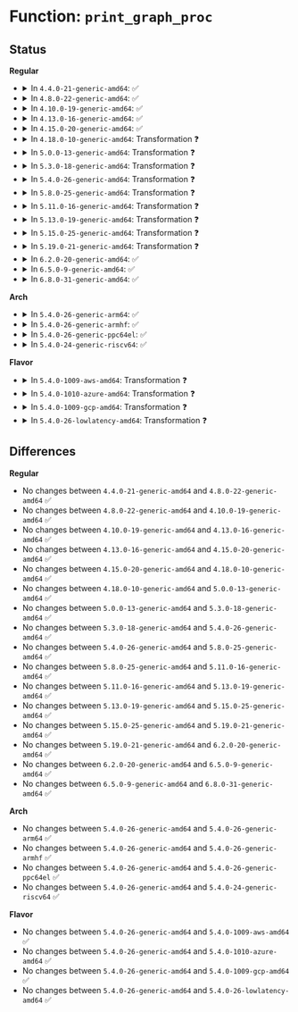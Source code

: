 # Function: <code>print_graph_proc</code>

## Status
<b>Regular</b>
<ul>
<li>
<details>
<summary>In <code>4.4.0-21-generic-amd64</code>: ✅</summary>

```c
void print_graph_proc(struct trace_seq * s, pid_t pid)
```

```json
{
  "name": "print_graph_proc",
  "collision_type": "Unique Static",
  "inline_type": "No",
  "funcs": [
    {
      "addr": 18446744071580257888,
      "name": "print_graph_proc",
      "external": false,
      "loc": "kernel/trace/trace_functions_graph.c:496",
      "file": "kernel/trace/trace_functions_graph.c",
      "inline": "seen, unknown",
      "caller_inline": [],
      "caller_func": [
        "kernel/trace/trace_functions_graph.c:print_graph_irq",
        "kernel/trace/trace_functions_graph.c:print_graph_prologue",
        "kernel/trace/trace_functions_graph.c:print_graph_prologue",
        "kernel/trace/trace_functions_graph.c:print_graph_prologue"
      ]
    }
  ],
  "symbols": [
    {
      "addr": 18446744071580257888,
      "name": "print_graph_proc",
      "section": ".text",
      "bind": "STB_LOCAL",
      "size": 314
    }
  ]
}
```
</details>
</li>
<li>
<details>
<summary>In <code>4.8.0-22-generic-amd64</code>: ✅</summary>

```c
void print_graph_proc(struct trace_seq * s, pid_t pid)
```

```json
{
  "name": "print_graph_proc",
  "collision_type": "Unique Static",
  "inline_type": "No",
  "funcs": [
    {
      "addr": 18446744071580301072,
      "name": "print_graph_proc",
      "external": false,
      "loc": "kernel/trace/trace_functions_graph.c:496",
      "file": "kernel/trace/trace_functions_graph.c",
      "inline": "seen, unknown",
      "caller_inline": [],
      "caller_func": [
        "kernel/trace/trace_functions_graph.c:print_graph_prologue",
        "kernel/trace/trace_functions_graph.c:print_graph_prologue",
        "kernel/trace/trace_functions_graph.c:print_graph_prologue",
        "kernel/trace/trace_functions_graph.c:print_graph_irq"
      ]
    }
  ],
  "symbols": [
    {
      "addr": 18446744071580301072,
      "name": "print_graph_proc",
      "section": ".text",
      "bind": "STB_LOCAL",
      "size": 329
    }
  ]
}
```
</details>
</li>
<li>
<details>
<summary>In <code>4.10.0-19-generic-amd64</code>: ✅</summary>

```c
void print_graph_proc(struct trace_seq * s, pid_t pid)
```

```json
{
  "name": "print_graph_proc",
  "collision_type": "Unique Static",
  "inline_type": "No",
  "funcs": [
    {
      "addr": 18446744071580346944,
      "name": "print_graph_proc",
      "external": false,
      "loc": "kernel/trace/trace_functions_graph.c:558",
      "file": "kernel/trace/trace_functions_graph.c",
      "inline": "seen, unknown",
      "caller_inline": [],
      "caller_func": [
        "kernel/trace/trace_functions_graph.c:print_graph_prologue",
        "kernel/trace/trace_functions_graph.c:print_graph_prologue",
        "kernel/trace/trace_functions_graph.c:print_graph_prologue",
        "kernel/trace/trace_functions_graph.c:print_graph_irq"
      ]
    }
  ],
  "symbols": [
    {
      "addr": 18446744071580346944,
      "name": "print_graph_proc",
      "section": ".text",
      "bind": "STB_LOCAL",
      "size": 329
    }
  ]
}
```
</details>
</li>
<li>
<details>
<summary>In <code>4.13.0-16-generic-amd64</code>: ✅</summary>

```c
void print_graph_proc(struct trace_seq * s, pid_t pid)
```

```json
{
  "name": "print_graph_proc",
  "collision_type": "Unique Static",
  "inline_type": "No",
  "funcs": [
    {
      "addr": 18446744071580359776,
      "name": "print_graph_proc",
      "external": false,
      "loc": "kernel/trace/trace_functions_graph.c:558",
      "file": "kernel/trace/trace_functions_graph.c",
      "inline": "seen, unknown",
      "caller_inline": [],
      "caller_func": [
        "kernel/trace/trace_functions_graph.c:print_graph_prologue",
        "kernel/trace/trace_functions_graph.c:print_graph_prologue",
        "kernel/trace/trace_functions_graph.c:print_graph_prologue",
        "kernel/trace/trace_functions_graph.c:print_graph_irq"
      ]
    }
  ],
  "symbols": [
    {
      "addr": 18446744071580359776,
      "name": "print_graph_proc",
      "section": ".text",
      "bind": "STB_LOCAL",
      "size": 327
    }
  ]
}
```
</details>
</li>
<li>
<details>
<summary>In <code>4.15.0-20-generic-amd64</code>: ✅</summary>

```c
void print_graph_proc(struct trace_seq * s, pid_t pid)
```

```json
{
  "name": "print_graph_proc",
  "collision_type": "Unique Static",
  "inline_type": "No",
  "funcs": [
    {
      "addr": 18446744071580413424,
      "name": "print_graph_proc",
      "external": false,
      "loc": "kernel/trace/trace_functions_graph.c:559",
      "file": "kernel/trace/trace_functions_graph.c",
      "inline": "seen, unknown",
      "caller_inline": [],
      "caller_func": [
        "kernel/trace/trace_functions_graph.c:print_graph_prologue",
        "kernel/trace/trace_functions_graph.c:print_graph_prologue",
        "kernel/trace/trace_functions_graph.c:print_graph_prologue",
        "kernel/trace/trace_functions_graph.c:print_graph_irq"
      ]
    }
  ],
  "symbols": [
    {
      "addr": 18446744071580413424,
      "name": "print_graph_proc",
      "section": ".text",
      "bind": "STB_LOCAL",
      "size": 327
    }
  ]
}
```
</details>
</li>
<li>
<details>
<summary>In <code>4.18.0-10-generic-amd64</code>: Transformation ❓</summary>

```c
void print_graph_proc(struct trace_seq * s, pid_t pid)
```

```json
{
  "name": "print_graph_proc",
  "collision_type": "Unique Static",
  "inline_type": "No",
  "funcs": [
    {
      "addr": 0,
      "name": "print_graph_proc",
      "external": false,
      "loc": "kernel/trace/trace_functions_graph.c:559",
      "file": "kernel/trace/trace_functions_graph.c",
      "inline": "seen, unknown",
      "caller_inline": [],
      "caller_func": [
        "kernel/trace/trace_functions_graph.c:print_graph_prologue",
        "kernel/trace/trace_functions_graph.c:print_graph_prologue",
        "kernel/trace/trace_functions_graph.c:print_graph_prologue",
        "kernel/trace/trace_functions_graph.c:print_graph_irq"
      ]
    }
  ],
  "symbols": [
    {
      "addr": 18446744071580475136,
      "name": "print_graph_proc",
      "section": ".text",
      "bind": "STB_LOCAL",
      "size": 307
    },
    {
      "addr": 18446744071580482689,
      "name": "print_graph_proc.cold.15",
      "section": ".text",
      "bind": "STB_LOCAL",
      "size": 24
    }
  ]
}
```
</details>
</li>
<li>
<details>
<summary>In <code>5.0.0-13-generic-amd64</code>: Transformation ❓</summary>

```c
void print_graph_proc(struct trace_seq * s, pid_t pid)
```

```json
{
  "name": "print_graph_proc",
  "collision_type": "Unique Static",
  "inline_type": "No",
  "funcs": [
    {
      "addr": 0,
      "name": "print_graph_proc",
      "external": false,
      "loc": "kernel/trace/trace_functions_graph.c:348",
      "file": "kernel/trace/trace_functions_graph.c",
      "inline": "seen, unknown",
      "caller_inline": [],
      "caller_func": [
        "kernel/trace/trace_functions_graph.c:print_graph_prologue",
        "kernel/trace/trace_functions_graph.c:print_graph_prologue",
        "kernel/trace/trace_functions_graph.c:print_graph_prologue",
        "kernel/trace/trace_functions_graph.c:print_graph_irq"
      ]
    }
  ],
  "symbols": [
    {
      "addr": 18446744071580530816,
      "name": "print_graph_proc",
      "section": ".text",
      "bind": "STB_LOCAL",
      "size": 307
    },
    {
      "addr": 18446744071580537937,
      "name": "print_graph_proc.cold.15",
      "section": ".text",
      "bind": "STB_LOCAL",
      "size": 24
    }
  ]
}
```
</details>
</li>
<li>
<details>
<summary>In <code>5.3.0-18-generic-amd64</code>: Transformation ❓</summary>

```c
void print_graph_proc(struct trace_seq * s, pid_t pid)
```

```json
{
  "name": "print_graph_proc",
  "collision_type": "Unique Static",
  "inline_type": "No",
  "funcs": [
    {
      "addr": 0,
      "name": "print_graph_proc",
      "external": false,
      "loc": "kernel/trace/trace_functions_graph.c:345",
      "file": "kernel/trace/trace_functions_graph.c",
      "inline": "seen, unknown",
      "caller_inline": [],
      "caller_func": [
        "kernel/trace/trace_functions_graph.c:print_graph_prologue",
        "kernel/trace/trace_functions_graph.c:print_graph_prologue",
        "kernel/trace/trace_functions_graph.c:print_graph_prologue",
        "kernel/trace/trace_functions_graph.c:print_graph_irq"
      ]
    }
  ],
  "symbols": [
    {
      "addr": 18446744071580587136,
      "name": "print_graph_proc",
      "section": ".text",
      "bind": "STB_LOCAL",
      "size": 309
    },
    {
      "addr": 18446744071580594561,
      "name": "print_graph_proc.cold",
      "section": ".text",
      "bind": "STB_LOCAL",
      "size": 24
    }
  ]
}
```
</details>
</li>
<li>
<details>
<summary>In <code>5.4.0-26-generic-amd64</code>: Transformation ❓</summary>

```c
void print_graph_proc(struct trace_seq * s, pid_t pid)
```

```json
{
  "name": "print_graph_proc",
  "collision_type": "Unique Static",
  "inline_type": "No",
  "funcs": [
    {
      "addr": 0,
      "name": "print_graph_proc",
      "external": false,
      "loc": "kernel/trace/trace_functions_graph.c:345",
      "file": "kernel/trace/trace_functions_graph.c",
      "inline": "seen, unknown",
      "caller_inline": [],
      "caller_func": [
        "kernel/trace/trace_functions_graph.c:print_graph_prologue",
        "kernel/trace/trace_functions_graph.c:print_graph_prologue",
        "kernel/trace/trace_functions_graph.c:print_graph_prologue",
        "kernel/trace/trace_functions_graph.c:print_graph_irq"
      ]
    }
  ],
  "symbols": [
    {
      "addr": 18446744071580634224,
      "name": "print_graph_proc",
      "section": ".text",
      "bind": "STB_LOCAL",
      "size": 309
    },
    {
      "addr": 18446744071580641649,
      "name": "print_graph_proc.cold",
      "section": ".text",
      "bind": "STB_LOCAL",
      "size": 24
    }
  ]
}
```
</details>
</li>
<li>
<details>
<summary>In <code>5.8.0-25-generic-amd64</code>: Transformation ❓</summary>

```c
void print_graph_proc(struct trace_seq * s, pid_t pid)
```

```json
{
  "name": "print_graph_proc",
  "collision_type": "Unique Static",
  "inline_type": "No",
  "funcs": [
    {
      "addr": 0,
      "name": "print_graph_proc",
      "external": false,
      "loc": "kernel/trace/trace_functions_graph.c:345",
      "file": "kernel/trace/trace_functions_graph.c",
      "inline": "seen, unknown",
      "caller_inline": [],
      "caller_func": [
        "kernel/trace/trace_functions_graph.c:print_graph_prologue",
        "kernel/trace/trace_functions_graph.c:print_graph_prologue",
        "kernel/trace/trace_functions_graph.c:print_graph_prologue",
        "kernel/trace/trace_functions_graph.c:print_graph_irq"
      ]
    }
  ],
  "symbols": [
    {
      "addr": 18446744071580735024,
      "name": "print_graph_proc",
      "section": ".text",
      "bind": "STB_LOCAL",
      "size": 314
    },
    {
      "addr": 18446744071580742664,
      "name": "print_graph_proc.cold",
      "section": ".text",
      "bind": "STB_LOCAL",
      "size": 24
    }
  ]
}
```
</details>
</li>
<li>
<details>
<summary>In <code>5.11.0-16-generic-amd64</code>: Transformation ❓</summary>

```c
void print_graph_proc(struct trace_seq * s, pid_t pid)
```

```json
{
  "name": "print_graph_proc",
  "collision_type": "Unique Static",
  "inline_type": "No",
  "funcs": [
    {
      "addr": 0,
      "name": "print_graph_proc",
      "external": false,
      "loc": "kernel/trace/trace_functions_graph.c:345",
      "file": "kernel/trace/trace_functions_graph.c",
      "inline": "seen, unknown",
      "caller_inline": [],
      "caller_func": [
        "kernel/trace/trace_functions_graph.c:print_graph_prologue",
        "kernel/trace/trace_functions_graph.c:print_graph_prologue",
        "kernel/trace/trace_functions_graph.c:print_graph_prologue",
        "kernel/trace/trace_functions_graph.c:print_graph_irq"
      ]
    }
  ],
  "symbols": [
    {
      "addr": 18446744071580723984,
      "name": "print_graph_proc",
      "section": ".text",
      "bind": "STB_LOCAL",
      "size": 314
    },
    {
      "addr": 18446744071591320886,
      "name": "print_graph_proc.cold",
      "section": ".text",
      "bind": "STB_LOCAL",
      "size": 24
    }
  ]
}
```
</details>
</li>
<li>
<details>
<summary>In <code>5.13.0-19-generic-amd64</code>: Transformation ❓</summary>

```c
void print_graph_proc(struct trace_seq * s, pid_t pid)
```

```json
{
  "name": "print_graph_proc",
  "collision_type": "Unique Static",
  "inline_type": "No",
  "funcs": [
    {
      "addr": 0,
      "name": "print_graph_proc",
      "external": false,
      "loc": "kernel/trace/trace_functions_graph.c:343",
      "file": "kernel/trace/trace_functions_graph.c",
      "inline": "seen, unknown",
      "caller_inline": [],
      "caller_func": [
        "kernel/trace/trace_functions_graph.c:print_graph_prologue",
        "kernel/trace/trace_functions_graph.c:print_graph_prologue",
        "kernel/trace/trace_functions_graph.c:print_graph_prologue",
        "kernel/trace/trace_functions_graph.c:print_graph_irq"
      ]
    }
  ],
  "symbols": [
    {
      "addr": 18446744071580728896,
      "name": "print_graph_proc",
      "section": ".text",
      "bind": "STB_LOCAL",
      "size": 304
    },
    {
      "addr": 18446744071591263055,
      "name": "print_graph_proc.cold",
      "section": ".text",
      "bind": "STB_LOCAL",
      "size": 24
    }
  ]
}
```
</details>
</li>
<li>
<details>
<summary>In <code>5.15.0-25-generic-amd64</code>: Transformation ❓</summary>

```c
void print_graph_proc(struct trace_seq * s, pid_t pid)
```

```json
{
  "name": "print_graph_proc",
  "collision_type": "Unique Static",
  "inline_type": "No",
  "funcs": [
    {
      "addr": 0,
      "name": "print_graph_proc",
      "external": false,
      "loc": "kernel/trace/trace_functions_graph.c:343",
      "file": "kernel/trace/trace_functions_graph.c",
      "inline": "seen, unknown",
      "caller_inline": [],
      "caller_func": [
        "kernel/trace/trace_functions_graph.c:print_graph_prologue",
        "kernel/trace/trace_functions_graph.c:print_graph_prologue",
        "kernel/trace/trace_functions_graph.c:print_graph_prologue",
        "kernel/trace/trace_functions_graph.c:print_graph_irq"
      ]
    }
  ],
  "symbols": [
    {
      "addr": 18446744071580910656,
      "name": "print_graph_proc",
      "section": ".text",
      "bind": "STB_LOCAL",
      "size": 304
    },
    {
      "addr": 18446744071592173665,
      "name": "print_graph_proc.cold",
      "section": ".text",
      "bind": "STB_LOCAL",
      "size": 24
    }
  ]
}
```
</details>
</li>
<li>
<details>
<summary>In <code>5.19.0-21-generic-amd64</code>: Transformation ❓</summary>

```c
void print_graph_proc(struct trace_seq * s, pid_t pid)
```

```json
{
  "name": "print_graph_proc",
  "collision_type": "Unique Static",
  "inline_type": "No",
  "funcs": [
    {
      "addr": 0,
      "name": "print_graph_proc",
      "external": false,
      "loc": "kernel/trace/trace_functions_graph.c:343",
      "file": "kernel/trace/trace_functions_graph.c",
      "inline": "seen, unknown",
      "caller_inline": [],
      "caller_func": [
        "kernel/trace/trace_functions_graph.c:print_graph_prologue",
        "kernel/trace/trace_functions_graph.c:print_graph_prologue",
        "kernel/trace/trace_functions_graph.c:print_graph_prologue",
        "kernel/trace/trace_functions_graph.c:print_graph_irq"
      ]
    }
  ],
  "symbols": [
    {
      "addr": 18446744071581147488,
      "name": "print_graph_proc",
      "section": ".text",
      "bind": "STB_LOCAL",
      "size": 348
    },
    {
      "addr": 18446744071593947261,
      "name": "print_graph_proc.cold",
      "section": ".text",
      "bind": "STB_LOCAL",
      "size": 24
    }
  ]
}
```
</details>
</li>
<li>
<details>
<summary>In <code>6.2.0-20-generic-amd64</code>: ✅</summary>

```c
void print_graph_proc(struct trace_seq * s, pid_t pid)
```

```json
{
  "name": "print_graph_proc",
  "collision_type": "Unique Static",
  "inline_type": "No",
  "funcs": [
    {
      "addr": 18446744071581460432,
      "name": "print_graph_proc",
      "external": false,
      "loc": "kernel/trace/trace_functions_graph.c:343",
      "file": "kernel/trace/trace_functions_graph.c",
      "inline": "seen, unknown",
      "caller_inline": [],
      "caller_func": [
        "kernel/trace/trace_functions_graph.c:print_graph_prologue",
        "kernel/trace/trace_functions_graph.c:print_graph_prologue",
        "kernel/trace/trace_functions_graph.c:print_graph_prologue",
        "kernel/trace/trace_functions_graph.c:print_graph_irq"
      ]
    }
  ],
  "symbols": [
    {
      "addr": 18446744071581460432,
      "name": "print_graph_proc",
      "section": ".text",
      "bind": "STB_LOCAL",
      "size": 365
    }
  ]
}
```
</details>
</li>
<li>
<details>
<summary>In <code>6.5.0-9-generic-amd64</code>: ✅</summary>

```c
void print_graph_proc(struct trace_seq * s, pid_t pid)
```

```json
{
  "name": "print_graph_proc",
  "collision_type": "Unique Static",
  "inline_type": "No",
  "funcs": [
    {
      "addr": 18446744071581578032,
      "name": "print_graph_proc",
      "external": false,
      "loc": "kernel/trace/trace_functions_graph.c:349",
      "file": "kernel/trace/trace_functions_graph.c",
      "inline": "seen, unknown",
      "caller_inline": [],
      "caller_func": [
        "kernel/trace/trace_functions_graph.c:print_graph_prologue",
        "kernel/trace/trace_functions_graph.c:print_graph_prologue",
        "kernel/trace/trace_functions_graph.c:print_graph_prologue",
        "kernel/trace/trace_functions_graph.c:print_graph_irq"
      ]
    }
  ],
  "symbols": [
    {
      "addr": 18446744071581578032,
      "name": "print_graph_proc",
      "section": ".text",
      "bind": "STB_LOCAL",
      "size": 403
    }
  ]
}
```
</details>
</li>
<li>
<details>
<summary>In <code>6.8.0-31-generic-amd64</code>: ✅</summary>

```c
void print_graph_proc(struct trace_seq * s, pid_t pid)
```

```json
{
  "name": "print_graph_proc",
  "collision_type": "Unique Static",
  "inline_type": "No",
  "funcs": [
    {
      "addr": 18446744071581690336,
      "name": "print_graph_proc",
      "external": false,
      "loc": "kernel/trace/trace_functions_graph.c:349",
      "file": "kernel/trace/trace_functions_graph.c",
      "inline": "seen, unknown",
      "caller_inline": [],
      "caller_func": [
        "kernel/trace/trace_functions_graph.c:print_graph_prologue",
        "kernel/trace/trace_functions_graph.c:print_graph_prologue",
        "kernel/trace/trace_functions_graph.c:print_graph_prologue",
        "kernel/trace/trace_functions_graph.c:print_graph_irq"
      ]
    }
  ],
  "symbols": [
    {
      "addr": 18446744071581690336,
      "name": "print_graph_proc",
      "section": ".text",
      "bind": "STB_LOCAL",
      "size": 403
    }
  ]
}
```
</details>
</li>
</ul>
<b>Arch</b>
<ul>
<li>
<details>
<summary>In <code>5.4.0-26-generic-arm64</code>: ✅</summary>

```c
void print_graph_proc(struct trace_seq * s, pid_t pid)
```

```json
{
  "name": "print_graph_proc",
  "collision_type": "Unique Static",
  "inline_type": "No",
  "funcs": [
    {
      "addr": 18446603336491936280,
      "name": "print_graph_proc",
      "external": false,
      "loc": "kernel/trace/trace_functions_graph.c:345",
      "file": "kernel/trace/trace_functions_graph.c",
      "inline": "seen, unknown",
      "caller_inline": [],
      "caller_func": [
        "kernel/trace/trace_functions_graph.c:print_graph_prologue",
        "kernel/trace/trace_functions_graph.c:print_graph_prologue",
        "kernel/trace/trace_functions_graph.c:print_graph_prologue",
        "kernel/trace/trace_functions_graph.c:print_graph_irq"
      ]
    }
  ],
  "symbols": [
    {
      "addr": 18446603336491936280,
      "name": "print_graph_proc",
      "section": ".text",
      "bind": "STB_LOCAL",
      "size": 380
    }
  ]
}
```
</details>
</li>
<li>
<details>
<summary>In <code>5.4.0-26-generic-armhf</code>: ✅</summary>

```c
void print_graph_proc(struct trace_seq * s, pid_t pid)
```

```json
{
  "name": "print_graph_proc",
  "collision_type": "Unique Static",
  "inline_type": "No",
  "funcs": [
    {
      "addr": 3225872032,
      "name": "print_graph_proc",
      "external": false,
      "loc": "kernel/trace/trace_functions_graph.c:345",
      "file": "kernel/trace/trace_functions_graph.c",
      "inline": "seen, unknown",
      "caller_inline": [],
      "caller_func": [
        "kernel/trace/trace_functions_graph.c:print_graph_prologue",
        "kernel/trace/trace_functions_graph.c:print_graph_prologue",
        "kernel/trace/trace_functions_graph.c:print_graph_prologue",
        "kernel/trace/trace_functions_graph.c:print_graph_irq"
      ]
    }
  ],
  "symbols": [
    {
      "addr": 3225872032,
      "name": "print_graph_proc",
      "section": ".text",
      "bind": "STB_LOCAL",
      "size": 344
    }
  ]
}
```
</details>
</li>
<li>
<details>
<summary>In <code>5.4.0-26-generic-ppc64el</code>: ✅</summary>

```c
void print_graph_proc(struct trace_seq * s, pid_t pid)
```

```json
{
  "name": "print_graph_proc",
  "collision_type": "Unique Static",
  "inline_type": "No",
  "funcs": [
    {
      "addr": 13835058055285036544,
      "name": "print_graph_proc",
      "external": false,
      "loc": "kernel/trace/trace_functions_graph.c:345",
      "file": "kernel/trace/trace_functions_graph.c",
      "inline": "seen, unknown",
      "caller_inline": [],
      "caller_func": [
        "kernel/trace/trace_functions_graph.c:print_graph_prologue",
        "kernel/trace/trace_functions_graph.c:print_graph_prologue",
        "kernel/trace/trace_functions_graph.c:print_graph_prologue",
        "kernel/trace/trace_functions_graph.c:print_graph_irq"
      ]
    }
  ],
  "symbols": [
    {
      "addr": 13835058055285036544,
      "name": "print_graph_proc",
      "section": ".text",
      "bind": "STB_LOCAL",
      "size": 500
    }
  ]
}
```
</details>
</li>
<li>
<details>
<summary>In <code>5.4.0-24-generic-riscv64</code>: ✅</summary>

```c
void print_graph_proc(struct trace_seq * s, pid_t pid)
```

```json
{
  "name": "print_graph_proc",
  "collision_type": "Unique Static",
  "inline_type": "No",
  "funcs": [
    {
      "addr": 18446743936272212178,
      "name": "print_graph_proc",
      "external": false,
      "loc": "kernel/trace/trace_functions_graph.c:345",
      "file": "kernel/trace/trace_functions_graph.c",
      "inline": "seen, unknown",
      "caller_inline": [],
      "caller_func": [
        "kernel/trace/trace_functions_graph.c:print_graph_prologue",
        "kernel/trace/trace_functions_graph.c:print_graph_prologue",
        "kernel/trace/trace_functions_graph.c:print_graph_prologue",
        "kernel/trace/trace_functions_graph.c:print_graph_irq"
      ]
    }
  ],
  "symbols": [
    {
      "addr": 18446743936272212178,
      "name": "print_graph_proc",
      "section": ".text",
      "bind": "STB_LOCAL",
      "size": 262
    }
  ]
}
```
</details>
</li>
</ul>
<b>Flavor</b>
<ul>
<li>
<details>
<summary>In <code>5.4.0-1009-aws-amd64</code>: Transformation ❓</summary>

```c
void print_graph_proc(struct trace_seq * s, pid_t pid)
```

```json
{
  "name": "print_graph_proc",
  "collision_type": "Unique Static",
  "inline_type": "No",
  "funcs": [
    {
      "addr": 0,
      "name": "print_graph_proc",
      "external": false,
      "loc": "kernel/trace/trace_functions_graph.c:345",
      "file": "kernel/trace/trace_functions_graph.c",
      "inline": "seen, unknown",
      "caller_inline": [],
      "caller_func": [
        "kernel/trace/trace_functions_graph.c:print_graph_prologue",
        "kernel/trace/trace_functions_graph.c:print_graph_prologue",
        "kernel/trace/trace_functions_graph.c:print_graph_prologue",
        "kernel/trace/trace_functions_graph.c:print_graph_irq"
      ]
    }
  ],
  "symbols": [
    {
      "addr": 18446744071580603024,
      "name": "print_graph_proc",
      "section": ".text",
      "bind": "STB_LOCAL",
      "size": 309
    },
    {
      "addr": 18446744071580610449,
      "name": "print_graph_proc.cold",
      "section": ".text",
      "bind": "STB_LOCAL",
      "size": 24
    }
  ]
}
```
</details>
</li>
<li>
<details>
<summary>In <code>5.4.0-1010-azure-amd64</code>: Transformation ❓</summary>

```c
void print_graph_proc(struct trace_seq * s, pid_t pid)
```

```json
{
  "name": "print_graph_proc",
  "collision_type": "Unique Static",
  "inline_type": "No",
  "funcs": [
    {
      "addr": 0,
      "name": "print_graph_proc",
      "external": false,
      "loc": "kernel/trace/trace_functions_graph.c:345",
      "file": "kernel/trace/trace_functions_graph.c",
      "inline": "seen, unknown",
      "caller_inline": [],
      "caller_func": [
        "kernel/trace/trace_functions_graph.c:print_graph_prologue",
        "kernel/trace/trace_functions_graph.c:print_graph_prologue",
        "kernel/trace/trace_functions_graph.c:print_graph_prologue",
        "kernel/trace/trace_functions_graph.c:print_graph_irq"
      ]
    }
  ],
  "symbols": [
    {
      "addr": 18446744071580549408,
      "name": "print_graph_proc",
      "section": ".text",
      "bind": "STB_LOCAL",
      "size": 309
    },
    {
      "addr": 18446744071580556769,
      "name": "print_graph_proc.cold",
      "section": ".text",
      "bind": "STB_LOCAL",
      "size": 24
    }
  ]
}
```
</details>
</li>
<li>
<details>
<summary>In <code>5.4.0-1009-gcp-amd64</code>: Transformation ❓</summary>

```c
void print_graph_proc(struct trace_seq * s, pid_t pid)
```

```json
{
  "name": "print_graph_proc",
  "collision_type": "Unique Static",
  "inline_type": "No",
  "funcs": [
    {
      "addr": 0,
      "name": "print_graph_proc",
      "external": false,
      "loc": "kernel/trace/trace_functions_graph.c:345",
      "file": "kernel/trace/trace_functions_graph.c",
      "inline": "seen, unknown",
      "caller_inline": [],
      "caller_func": [
        "kernel/trace/trace_functions_graph.c:print_graph_prologue",
        "kernel/trace/trace_functions_graph.c:print_graph_prologue",
        "kernel/trace/trace_functions_graph.c:print_graph_prologue",
        "kernel/trace/trace_functions_graph.c:print_graph_irq"
      ]
    }
  ],
  "symbols": [
    {
      "addr": 18446744071580594272,
      "name": "print_graph_proc",
      "section": ".text",
      "bind": "STB_LOCAL",
      "size": 309
    },
    {
      "addr": 18446744071580601697,
      "name": "print_graph_proc.cold",
      "section": ".text",
      "bind": "STB_LOCAL",
      "size": 24
    }
  ]
}
```
</details>
</li>
<li>
<details>
<summary>In <code>5.4.0-26-lowlatency-amd64</code>: Transformation ❓</summary>

```c
void print_graph_proc(struct trace_seq * s, pid_t pid)
```

```json
{
  "name": "print_graph_proc",
  "collision_type": "Unique Static",
  "inline_type": "No",
  "funcs": [
    {
      "addr": 0,
      "name": "print_graph_proc",
      "external": false,
      "loc": "kernel/trace/trace_functions_graph.c:345",
      "file": "kernel/trace/trace_functions_graph.c",
      "inline": "seen, unknown",
      "caller_inline": [],
      "caller_func": [
        "kernel/trace/trace_functions_graph.c:print_graph_prologue",
        "kernel/trace/trace_functions_graph.c:print_graph_prologue",
        "kernel/trace/trace_functions_graph.c:print_graph_prologue",
        "kernel/trace/trace_functions_graph.c:print_graph_irq"
      ]
    }
  ],
  "symbols": [
    {
      "addr": 18446744071580651216,
      "name": "print_graph_proc",
      "section": ".text",
      "bind": "STB_LOCAL",
      "size": 309
    },
    {
      "addr": 18446744071580658737,
      "name": "print_graph_proc.cold",
      "section": ".text",
      "bind": "STB_LOCAL",
      "size": 24
    }
  ]
}
```
</details>
</li>
</ul>

## Differences
<b>Regular</b>
<ul>
<li>
No changes between <code>4.4.0-21-generic-amd64</code> and <code>4.8.0-22-generic-amd64</code> ✅
</li>
<li>
No changes between <code>4.8.0-22-generic-amd64</code> and <code>4.10.0-19-generic-amd64</code> ✅
</li>
<li>
No changes between <code>4.10.0-19-generic-amd64</code> and <code>4.13.0-16-generic-amd64</code> ✅
</li>
<li>
No changes between <code>4.13.0-16-generic-amd64</code> and <code>4.15.0-20-generic-amd64</code> ✅
</li>
<li>
No changes between <code>4.15.0-20-generic-amd64</code> and <code>4.18.0-10-generic-amd64</code> ✅
</li>
<li>
No changes between <code>4.18.0-10-generic-amd64</code> and <code>5.0.0-13-generic-amd64</code> ✅
</li>
<li>
No changes between <code>5.0.0-13-generic-amd64</code> and <code>5.3.0-18-generic-amd64</code> ✅
</li>
<li>
No changes between <code>5.3.0-18-generic-amd64</code> and <code>5.4.0-26-generic-amd64</code> ✅
</li>
<li>
No changes between <code>5.4.0-26-generic-amd64</code> and <code>5.8.0-25-generic-amd64</code> ✅
</li>
<li>
No changes between <code>5.8.0-25-generic-amd64</code> and <code>5.11.0-16-generic-amd64</code> ✅
</li>
<li>
No changes between <code>5.11.0-16-generic-amd64</code> and <code>5.13.0-19-generic-amd64</code> ✅
</li>
<li>
No changes between <code>5.13.0-19-generic-amd64</code> and <code>5.15.0-25-generic-amd64</code> ✅
</li>
<li>
No changes between <code>5.15.0-25-generic-amd64</code> and <code>5.19.0-21-generic-amd64</code> ✅
</li>
<li>
No changes between <code>5.19.0-21-generic-amd64</code> and <code>6.2.0-20-generic-amd64</code> ✅
</li>
<li>
No changes between <code>6.2.0-20-generic-amd64</code> and <code>6.5.0-9-generic-amd64</code> ✅
</li>
<li>
No changes between <code>6.5.0-9-generic-amd64</code> and <code>6.8.0-31-generic-amd64</code> ✅
</li>
</ul>
<b>Arch</b>
<ul>
<li>
No changes between <code>5.4.0-26-generic-amd64</code> and <code>5.4.0-26-generic-arm64</code> ✅
</li>
<li>
No changes between <code>5.4.0-26-generic-amd64</code> and <code>5.4.0-26-generic-armhf</code> ✅
</li>
<li>
No changes between <code>5.4.0-26-generic-amd64</code> and <code>5.4.0-26-generic-ppc64el</code> ✅
</li>
<li>
No changes between <code>5.4.0-26-generic-amd64</code> and <code>5.4.0-24-generic-riscv64</code> ✅
</li>
</ul>
<b>Flavor</b>
<ul>
<li>
No changes between <code>5.4.0-26-generic-amd64</code> and <code>5.4.0-1009-aws-amd64</code> ✅
</li>
<li>
No changes between <code>5.4.0-26-generic-amd64</code> and <code>5.4.0-1010-azure-amd64</code> ✅
</li>
<li>
No changes between <code>5.4.0-26-generic-amd64</code> and <code>5.4.0-1009-gcp-amd64</code> ✅
</li>
<li>
No changes between <code>5.4.0-26-generic-amd64</code> and <code>5.4.0-26-lowlatency-amd64</code> ✅
</li>
</ul>
